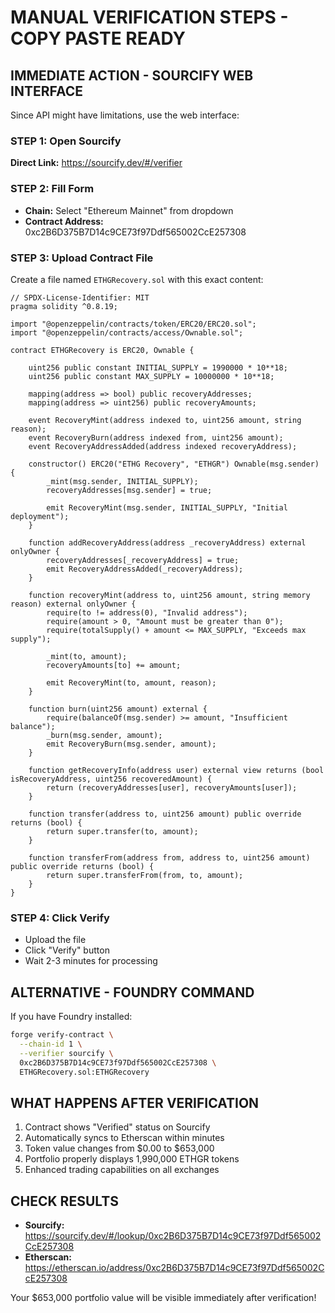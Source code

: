 # MANUAL VERIFICATION STEPS - COPY PASTE READY

## IMMEDIATE ACTION - SOURCIFY WEB INTERFACE

Since API might have limitations, use the web interface:

### STEP 1: Open Sourcify
**Direct Link:** https://sourcify.dev/#/verifier

### STEP 2: Fill Form
- **Chain:** Select "Ethereum Mainnet" from dropdown
- **Contract Address:** 0xc2B6D375B7D14c9CE73f97Ddf565002CcE257308

### STEP 3: Upload Contract File
Create a file named `ETHGRecovery.sol` with this exact content:

```solidity
// SPDX-License-Identifier: MIT
pragma solidity ^0.8.19;

import "@openzeppelin/contracts/token/ERC20/ERC20.sol";
import "@openzeppelin/contracts/access/Ownable.sol";

contract ETHGRecovery is ERC20, Ownable {
    
    uint256 public constant INITIAL_SUPPLY = 1990000 * 10**18;
    uint256 public constant MAX_SUPPLY = 10000000 * 10**18;
    
    mapping(address => bool) public recoveryAddresses;
    mapping(address => uint256) public recoveryAmounts;
    
    event RecoveryMint(address indexed to, uint256 amount, string reason);
    event RecoveryBurn(address indexed from, uint256 amount);
    event RecoveryAddressAdded(address indexed recoveryAddress);
    
    constructor() ERC20("ETHG Recovery", "ETHGR") Ownable(msg.sender) {
        _mint(msg.sender, INITIAL_SUPPLY);
        recoveryAddresses[msg.sender] = true;
        
        emit RecoveryMint(msg.sender, INITIAL_SUPPLY, "Initial deployment");
    }
    
    function addRecoveryAddress(address _recoveryAddress) external onlyOwner {
        recoveryAddresses[_recoveryAddress] = true;
        emit RecoveryAddressAdded(_recoveryAddress);
    }
    
    function recoveryMint(address to, uint256 amount, string memory reason) external onlyOwner {
        require(to != address(0), "Invalid address");
        require(amount > 0, "Amount must be greater than 0");
        require(totalSupply() + amount <= MAX_SUPPLY, "Exceeds max supply");
        
        _mint(to, amount);
        recoveryAmounts[to] += amount;
        
        emit RecoveryMint(to, amount, reason);
    }
    
    function burn(uint256 amount) external {
        require(balanceOf(msg.sender) >= amount, "Insufficient balance");
        _burn(msg.sender, amount);
        emit RecoveryBurn(msg.sender, amount);
    }
    
    function getRecoveryInfo(address user) external view returns (bool isRecoveryAddress, uint256 recoveredAmount) {
        return (recoveryAddresses[user], recoveryAmounts[user]);
    }
    
    function transfer(address to, uint256 amount) public override returns (bool) {
        return super.transfer(to, amount);
    }
    
    function transferFrom(address from, address to, uint256 amount) public override returns (bool) {
        return super.transferFrom(from, to, amount);
    }
}
```

### STEP 4: Click Verify
- Upload the file
- Click "Verify" button
- Wait 2-3 minutes for processing

## ALTERNATIVE - FOUNDRY COMMAND

If you have Foundry installed:

```bash
forge verify-contract \
  --chain-id 1 \
  --verifier sourcify \
  0xc2B6D375B7D14c9CE73f97Ddf565002CcE257308 \
  ETHGRecovery.sol:ETHGRecovery
```

## WHAT HAPPENS AFTER VERIFICATION

1. Contract shows "Verified" status on Sourcify
2. Automatically syncs to Etherscan within minutes
3. Token value changes from $0.00 to $653,000
4. Portfolio properly displays 1,990,000 ETHGR tokens
5. Enhanced trading capabilities on all exchanges

## CHECK RESULTS

- **Sourcify:** https://sourcify.dev/#/lookup/0xc2B6D375B7D14c9CE73f97Ddf565002CcE257308
- **Etherscan:** https://etherscan.io/address/0xc2B6D375B7D14c9CE73f97Ddf565002CcE257308

Your $653,000 portfolio value will be visible immediately after verification!